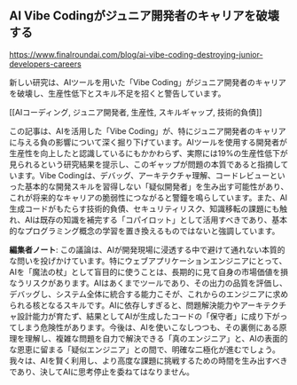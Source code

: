 ## AI Vibe Codingがジュニア開発者のキャリアを破壊する

https://www.finalroundai.com/blog/ai-vibe-coding-destroying-junior-developers-careers

新しい研究は、AIツールを用いた「Vibe Coding」がジュニア開発者のキャリアを破壊し、生産性低下とスキル不足を招くと警告しています。

[[AIコーディング, ジュニア開発者, 生産性, スキルギャップ, 技術的負債]]

この記事は、AIを活用した「Vibe Coding」が、特にジュニア開発者のキャリアに与える負の影響について深く掘り下げています。AIツールを使用する開発者が生産性を向上したと認識しているにもかかわらず、実際には19%の生産性低下が見られるという研究結果を提示し、このギャップが問題の本質であると指摘しています。Vibe Codingは、デバッグ、アーキテクチャ理解、コードレビューといった基本的な開発スキルを習得しない「疑似開発者」を生み出す可能性があり、これが将来的なキャリアの脆弱性につながると警鐘を鳴らしています。また、AI生成コードがもたらす技術的負債、セキュリティリスク、知識移転の課題にも触れ、AIは既存の知識を補完する「コパイロット」として活用すべきであり、基本的なプログラミング概念の学習を置き換えるものではないと強調しています。

**編集者ノート**: この議論は、AIが開発現場に浸透する中で避けて通れない本質的な問いを投げかけています。特にウェブアプリケーションエンジニアにとって、AIを「魔法の杖」として盲目的に使うことは、長期的に見て自身の市場価値を損なうリスクがあります。AIはあくまでツールであり、その出力の品質を評価し、デバッグし、システム全体に統合する能力こそが、これからのエンジニアに求められる核となるスキルです。AIに依存しすぎると、問題解決能力やアーキテクチャ設計能力が育たず、結果としてAIが生成したコードの「保守者」に成り下がってしまう危険性があります。今後は、AIを使いこなしつつも、その裏側にある原理を理解し、複雑な問題を自力で解決できる「真のエンジニア」と、AIの表面的な恩恵に留まる「疑似エンジニア」との間で、明確な二極化が進むでしょう。我々は、AIを賢く利用し、より高度な課題に挑戦するための時間を生み出すべきであり、決してAIに思考停止を委ねてはなりません。